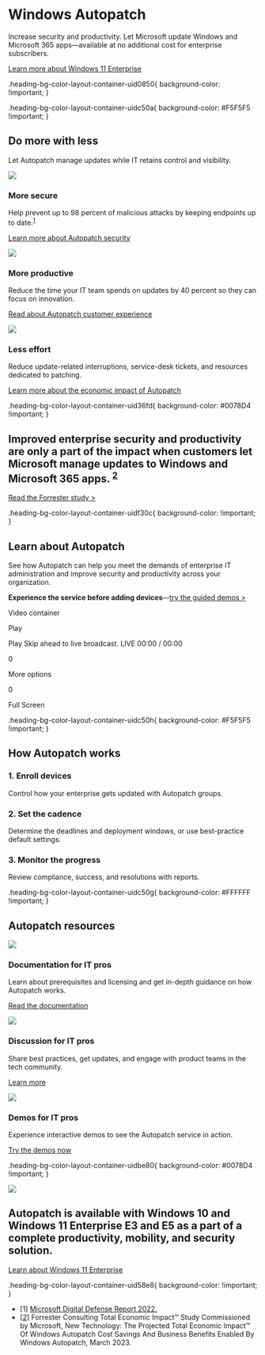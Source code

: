 # Windows Autopatch

Increase security and productivity. Let Microsoft update Windows and Microsoft 365 apps—available at no additional cost for enterprise subscribers.

[Learn more about Windows 11 Enterprise](https://www.microsoft.com/en-us/microsoft-365/windows/windows-11-enterprise)

.heading-bg-color-layout-container-uid0850{ background-color: !important; }

.heading-bg-color-layout-container-uidc50a{ background-color: #F5F5F5 !important; }

## Do more with less

Let Autopatch manage updates while IT retains control and visibility.

![](https://cdn-dynmedia-1.microsoft.com/is/image/microsoftcorp/Blade002_How-Autopatch-works_40x40_c_RE4YRlP?resMode=sharp2&op_usm=1.5,0.65,15,0&wid=40&qlt=100&fmt=png-alpha&fit=constrain)

### More secure

Help prevent up to 98 percent of malicious attacks by keeping endpoints up to date.<sup><a aria-label="Footnote 1" href="https://www.microsoft.com/en-us/microsoft-365/windows/autopatch#footnotes1" class="ms-rte-link" target="_self">1</a></sup>

[Learn more about Autopatch security](https://go.microsoft.com/fwlink/?linkid=2264363&clcid=0x409&culture=en-us&country=us)

![](https://cdn-dynmedia-1.microsoft.com/is/image/microsoftcorp/Blade002_How-Autopatch-works_40x40_a_RE4Z1NK?resMode=sharp2&op_usm=1.5,0.65,15,0&wid=40&qlt=100&fmt=png-alpha&fit=constrain)

### More productive

Reduce the time your IT team spends on updates by 40 percent so they can focus on innovation.

[Read about Autopatch customer experience](https://go.microsoft.com/fwlink/?linkid=2263887&clcid=0x409&culture=en-us&country=us)

![](https://cdn-dynmedia-1.microsoft.com/is/image/microsoftcorp/Blade002_How-Autopatch-works_40x40_b_RE4YMd6?resMode=sharp2&op_usm=1.5,0.65,15,0&wid=40&qlt=100&fmt=png-alpha&fit=constrain)

### Less effort

Reduce update-related interruptions, service-desk tickets, and resources dedicated to patching.

[Learn more about the economic impact of Autopatch](https://go.microsoft.com/fwlink/?linkid=2244293&clcid=0x409&culture=en-us&country=us)

.heading-bg-color-layout-container-uid36fd{ background-color: #0078D4 !important; }

## Improved enterprise security and productivity are only a part of the impact when customers let Microsoft manage updates to Windows and Microsoft 365 apps. <sup><a aria-label="Footnote2" href="https://www.microsoft.com/en-us/microsoft-365/windows/autopatch#footnotes2" class="ms-rte-link" target="_self">2</a></sup>

[Read the Forrester study >](https://go.microsoft.com/fwlink/?linkid=2263888&clcid=0x409&culture=en-us&country=us)

.heading-bg-color-layout-container-uidf30c{ background-color: !important; }

## Learn about Autopatch

See how Autopatch can help you meet the demands of enterprise IT administration and improve security and productivity across your organization.

**Experience the service before adding devices**—[try the guided demos >](https://go.microsoft.com/fwlink/p/?LinkID=2217019)

Video container

Play

Play Skip ahead to live broadcast. LIVE 00:00 / 00:00

0

More options

0

Full Screen

.heading-bg-color-layout-container-uidc50h{ background-color: #F5F5F5 !important; }

## How Autopatch works

### 1\. Enroll devices

Control how your enterprise gets updated with Autopatch groups.

### 2\. Set the cadence

Determine the deadlines and deployment windows, or use best-practice default settings.

### 3\. Monitor the progress

Review compliance, success, and resolutions with reports.

.heading-bg-color-layout-container-uidc50g{ background-color: #FFFFFF !important; }

## Autopatch resources

![](https://cdn-dynmedia-1.microsoft.com/is/image/microsoftcorp/Blade005_Autopatch-resources_40x40_a_1_RE4ZmzU?resMode=sharp2&op_usm=1.5,0.65,15,0&wid=40&qlt=100&fit=constrain)

### Documentation for IT pros

Learn about prerequisites and licensing and get in-depth guidance on how Autopatch works.

[Read the documentation](https://go.microsoft.com/fwlink/p/?LinkID=2197741&clcid=0x409&culture=en-us&country=US)

![](https://cdn-dynmedia-1.microsoft.com/is/image/microsoftcorp/Blade005_Autopatch-resources_40x40_b_RE4Z1NN?resMode=sharp2&op_usm=1.5,0.65,15,0&wid=40&qlt=100&fit=constrain)

### Discussion for IT pros

Share best practices, get updates, and engage with product teams in the tech community.

[Learn more](https://go.microsoft.com/fwlink/?linkid=2264418&clcid=0x409&culture=en-us&country=us)

![](https://cdn-dynmedia-1.microsoft.com/is/image/microsoftcorp/Blade005_Autopatch-resources_40x40_c_RE4Z1NQ?resMode=sharp2&op_usm=1.5,0.65,15,0&wid=40&qlt=100&fit=constrain)

### Demos for IT pros

Experience interactive demos to see the Autopatch service in action.

[Try the demos now](https://go.microsoft.com/fwlink/?linkid=2244564&clcid=0x409&culture=en-us&country=us)

.heading-bg-color-layout-container-uidbe80{ background-color: #0078D4 !important; }

![](https://cdn-dynmedia-1.microsoft.com/is/image/microsoftcorp/Product-Microsoft365-382x253_RE50Bpw?resMode=sharp2&op_usm=1.5,0.65,15,0&qlt=85)

## Autopatch is available with Windows 10 and Windows 11 Enterprise E3 and E5 as a part of a complete productivity, mobility, and security solution.

[Learn about Windows 11 Enterprise](https://www.microsoft.com/en-us/microsoft-365/windows/windows-11-enterprise)

.heading-bg-color-layout-container-uid58e8{ background-color: !important; }

- \[1\] [Microsoft Digital Defense Report 2022.](https://www.microsoft.com/en-us/security/business/microsoft-digital-defense-report-2022)
- [\[2\]](https://www.microsoft.com/en-us/microsoft-365/windows/autopatch#) Forrester Consulting Total Economic Impact™ Study Commissioned by Microsoft, New Technology: The Projected Total Economic Impact™ Of Windows Autopatch Cost Savings And Business Benefits Enabled By Windows Autopatch, March 2023.